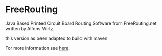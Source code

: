 FreeRouting
===========
Java Based Printed Circuit Board Routing Software from FreeRouting.net written by Alfons Wirtz.

this version as been adapted to build with maven

For more information see [here](http://nick-less.github.io/freerouting/).


